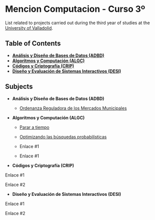 # Mencion Computacion - Curso 3º
List related to projects carried out during the third year of studies at the [University of Valladolid](https://www.uva.es/export/sites/uva/).

## Table of Contents
- **[Análisis y Diseño de Bases de Datos (ADBD)](#item1)**
- **[Algoritmos y Computación (ALGC)](#item2)**
- **[Códigos y Criptografía (CRIP)](#item3)**
- **[Diseño y Evaluación de Sistemas Interactivos (DESI)](#item4)**


## Subjects
<a name="item1"></a>
 - **Análisis y Diseño de Bases de Datos (ADBD)**
 
   - [Ordenanza Reguladora de los Mercados Municipales]()

<a name="item2"></a>
 - **Algoritmos y Computación (ALGC)**
  
   - [Parar a tiempo]()
   
   - [Optimizando las búsquedas probabilísticas]()
   
   - Enlace #1
   
   - Enlace #1
   
<a name="item3"></a>
 - **Códigos y Criptografía (CRIP)**
 
  Enlace #1
  
  Enlace #2
 
<a name="item4"></a>
 - **Diseño y Evaluación de Sistemas Interactivos (DESI)**
 
  Enlace #1
  
  Enlace #2
